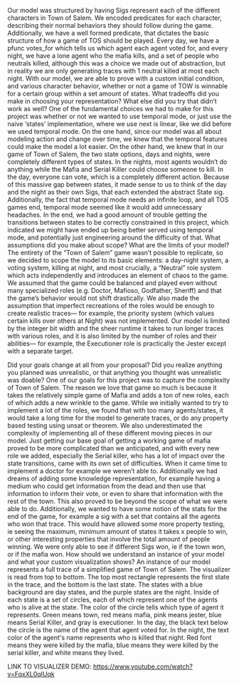Our model was structured by having Sigs represent each of the different characters in Town of Salem. We encoded predicates for each character, describing their normal behaviors they should follow during the game. Additionally, we have a well formed predicate, that dictates the basic structure of how a game of TOS should be played. Every day, we have a pfunc votes_for which tells us which agent each agent voted for, and every night, we have a lone agent who the mafia kills, and a set of people who neutrals killed, although this was a choice we made out of abstraction, but in reality we are only generating traces with 1 neutral killed at most each night. With our model, we are able to prove with a custom initial condition, and various character behavior, whether or not a game of TOW is winnable for a certain group within a set amount of states. 
What tradeoffs did you make in choosing your representation? What else did you try that didn’t work as well?
One of the fundamental choices we had to make for this project was whether or not we wanted to use temporal mode, or just use the naive ‘states’ implementation, where we use next is linear, like we did before we used temporal mode. On the one hand, since our model was all about modeling action and change over time, we knew that the temporal features could make the model a lot easier. On the other hand, we knew that in our game of Town of Salem, the two state options, days and nights, were completely different types of states. In the nights, most agents wouldn’t do anything while the Mafia and Serial Killer could choose someone to kill. In the day, everyone can vote, which is a completely different action. Because of this massive gap between states, it made sense to us to think of the day and the night as their own Sigs, that each extended the abstract State sig. Additionally, the fact that temporal mode needs an infinite loop, and all TOS games end, temporal mode seemed like it would add unnecessary headaches. In the end, we had a good amount of trouble getting the transitions between states to be correctly constrained in this project, which indicated we might have ended up being better served using temporal mode, and potentially just engineering around the difficulty of that. 
What assumptions did you make about scope? What are the limits of your model?
The entirety of the “Town of Salem” game wasn’t possible to replicate, so we decided to scope the model to its basic elements: a day-night system, a voting system, killing at night, and most crucially, a “Neutral” role system which acts independently and introduces an element of chaos to the game.
We assumed that the game could be balanced and played even without many specialized roles (e.g. Doctor, Mafioso, Godfather, Sheriff) and that the game’s behavior would not shift drastically. We also made the assumption that imperfect recreations of the roles would be enough to create realistic traces— for example, the priority system (which values certain kills over others at Night) was not implemented.
Our model is limited by the integer bit width and the sheer runtime it takes to run longer traces with various roles, and it is also limited by the number of roles and their abilities— for example, the Executioner role is practically the Jester except with a separate target.

Did your goals change at all from your proposal? Did you realize anything you planned was unrealistic, or that anything you thought was unrealistic was doable?
One of our goals for this project was to capture the complexity of Town of Salem. The reason we love that game so much is because it takes the relatively simple game of Mafia and adds a ton of new roles, each of which adds a new wrinkle to the game. While we initially wanted to try to implement a lot of the roles, we found that with too many agents/states, it would take a long time for the model to generate traces, or do any property based testing using unsat or theorem. We also underestimated the complexity of implementing all of these different moving pieces in our model. Just getting our base goal of getting a working game of mafia proved to be more complicated than we anticipated, and with every new role we added, especially the Serial killer, who has a lot of impact over the state transitions, came with its own set of difficulties. When it came time to implement a doctor for example we weren’t able to. Additionally we had dreams of adding some knowledge representation, for example having a medium who could get information from the dead and then use that information to inform their vote, or even to share that information with the rest of the town. This also proved to be beyond the scope of what we were able to do. Additionally, we wanted to have some notion of the stats for the end of the game, for example a sig with a set that contains all the agents who won that trace. This would have allowed some more property testing, ie seeing the maximum, minimum amount of states it takes x people to win, or other interesting properties that involve the total amount of people winning. We were only able to see if different Sigs won, ie if the town won, or if the mafia won. 
How should we understand an instance of your model and what your custom visualization shows?
An instance of our model represents a full trace of a simplified game of Town of Salem. The visualizer is read from top to bottom. The top most rectangle represents the first state in the trace, and the bottom is the last state. The states with a blue background are day states, and the purple states are the night. Inside of each state is a set of circles, each of which represent one of the agents who is alive at the state. The color of the circle tells which type of agent it represents. Green means town, red means mafia, pink means jester, blue means Serial Killer, and gray is executioner. In the day, the black text below the circle is the name of the agent that agent voted for. In the night, the text color of the agent's name represents who is killed that night. Red font means they were killed by the mafia, blue means they were killed by the serial killer, and white means they lived. 


LINK TO VISUALIZER DEMO: https://www.youtube.com/watch?v=FqxXL0qIUqk
